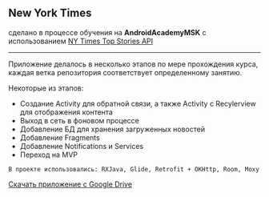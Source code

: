 New York Times
---
сделано в процессе обучения на **AndroidAcademyMSK**
с использованием [NY Times Top Stories API](https://developer.nytimes.com/docs/top-stories-product/1/overview)
***
Приложение делалось в несколько этапов по мере прохождения курса, каждая ветка репозитория соответствует определенному занятию.

Некоторые из этапов:
* Создание Activity для обратной связи, а также Activity с Recylerview для отображения контента
* Выход в сеть в фоновом процессе
* Добавление БД для хранения загруженных новостей
* Добавление Fragments
* Добавление Notifications и Services
* Переход на MVP

`В проекте использовались: RXJava, Glide, Retrofit + OKHttp, Room, Moxy`

[Скачать приложение с Google Drive](https://drive.google.com/open?id=16r-5_hEawwhn32p28bDjlW5t0l1SuORj)
